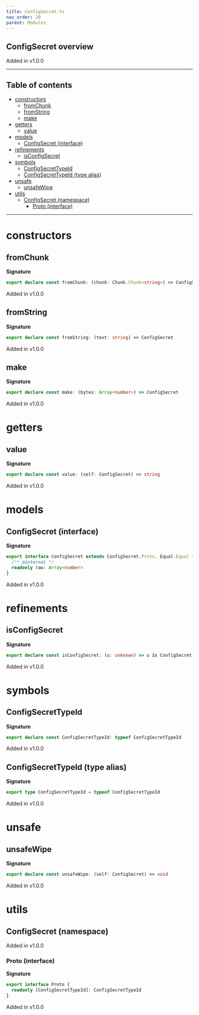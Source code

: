 ```yaml
---
title: ConfigSecret.ts
nav_order: 20
parent: Modules
---
```


## ConfigSecret overview

Added in v1.0.0

---

<h2 class="text-delta">Table of contents</h2>

- [constructors](#constructors)
  - [fromChunk](#fromchunk)
  - [fromString](#fromstring)
  - [make](#make)
- [getters](#getters)
  - [value](#value)
- [models](#models)
  - [ConfigSecret (interface)](#configsecret-interface)
- [refinements](#refinements)
  - [isConfigSecret](#isconfigsecret)
- [symbols](#symbols)
  - [ConfigSecretTypeId](#configsecrettypeid)
  - [ConfigSecretTypeId (type alias)](#configsecrettypeid-type-alias)
- [unsafe](#unsafe)
  - [unsafeWipe](#unsafewipe)
- [utils](#utils)
  - [ConfigSecret (namespace)](#configsecret-namespace)
    - [Proto (interface)](#proto-interface)

---

# constructors

## fromChunk

**Signature**

```ts
export declare const fromChunk: (chunk: Chunk.Chunk<string>) => ConfigSecret
```

Added in v1.0.0

## fromString

**Signature**

```ts
export declare const fromString: (text: string) => ConfigSecret
```

Added in v1.0.0

## make

**Signature**

```ts
export declare const make: (bytes: Array<number>) => ConfigSecret
```

Added in v1.0.0

# getters

## value

**Signature**

```ts
export declare const value: (self: ConfigSecret) => string
```

Added in v1.0.0

# models

## ConfigSecret (interface)

**Signature**

```ts
export interface ConfigSecret extends ConfigSecret.Proto, Equal.Equal {
  /** @internal */
  readonly raw: Array<number>
}
```

Added in v1.0.0

# refinements

## isConfigSecret

**Signature**

```ts
export declare const isConfigSecret: (u: unknown) => u is ConfigSecret
```

Added in v1.0.0

# symbols

## ConfigSecretTypeId

**Signature**

```ts
export declare const ConfigSecretTypeId: typeof ConfigSecretTypeId
```

Added in v1.0.0

## ConfigSecretTypeId (type alias)

**Signature**

```ts
export type ConfigSecretTypeId = typeof ConfigSecretTypeId
```

Added in v1.0.0

# unsafe

## unsafeWipe

**Signature**

```ts
export declare const unsafeWipe: (self: ConfigSecret) => void
```

Added in v1.0.0

# utils

## ConfigSecret (namespace)

Added in v1.0.0

### Proto (interface)

**Signature**

```ts
export interface Proto {
  readonly [ConfigSecretTypeId]: ConfigSecretTypeId
}
```

Added in v1.0.0
